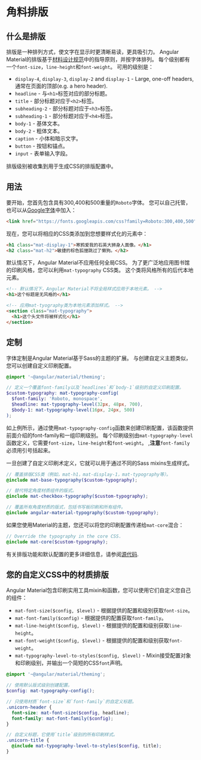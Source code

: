 # 角料排版

## 什么是排版

排版是一种排列方式，使文字在显示时更清晰易读，更具吸引力。
Angular Material的排版基于[材料设计规范][1]中的指导原则，并按字体排列。
每个级别都有一个`font-size`，`line-height`和`font-weight`。
可用的级别是：

* `display-4`, `display-3`, `display-2` and `display-1` - Large, one-off headers, 通常在页面的顶部(e.g. a hero header).
* `headline` - 与`<h1>`标签对应的部分标题。
* `title` - 部分标题对应于`<h2>`标签。
* `subheading-2` - 部分标题对应于`<h3>`标签。
* `subheading-1` - 部分标题对应于`<h4>`标签。
* `body-1` - 基体文本。
* `body-2` - 粗体文本。
* `caption` - 小体和暗示文字。
* `button` - 按钮和锚点。
* `input` - 表单输入字段。

排版级别被收集到用于生成CSS的排版配置中。

## 用法

要开始，您首先包含具有300,400和500重量的`Roboto`字体。
您可以自己托管，也可以从[Google字体][2]中加入：

```html
<link href="https://fonts.googleapis.com/css?family=Roboto:300,400,500" rel="stylesheet">
```

现在，您可以将相应的CSS类添加到您想要样式化的元素中：

```html
<h1 class="mat-display-1">寒鸦爱我的石英大狮身人面像。</h1>
<h2 class="mat-h2">敏捷的棕色狐狸跳过了懒狗。</h2>
```

默认情况下，Angular Material不应用任何全局CSS。
为了更广泛地应用图书馆的印刷风格，您可以利用`mat-typography` CSS类。
这个类将风格所有的后代本地元素。

```html
<!-- 默认情况下，Angular Material不将全局样式应用于本地元素。 -->
<h1>这个标题是无风格的</h1>

<!-- 应用mat-tyography类为本地元素添加样式。 -->
<section class="mat-typography">
  <h1>这个头文件将被样式化</h1>
</section>
```

## 定制

字体定制是Angular Material基于Sass的主题的扩展。
与创建自定义主题类似，您可以创建自定义印刷配置。

```scss
@import '~@angular/material/theming';

// 定义一个覆盖font-family以及`headlines`和`body-1`级别的自定义印刷配置。
$custom-typography: mat-typography-config(
  $font-family: 'Roboto, monospace',
  $headline: mat-typography-level(32px, 48px, 700),
  $body-1: mat-typography-level(16px, 24px, 500)
);
```

如上例所示，通过使用`mat-typography-config`函数来创建印刷配置，该函数提供前面介绍的font-family和一组印刷级别。
每个印刷级别由`mat-typography-level`函数定义，它需要`font-size`，`line-height`和`font-weight`。 ,**注意**`font-family`必须用引号括起来。

一旦创建了自定义印刷术定义，它就可以用于通过不同的Sass mixins生成样式。

```scss
// 覆盖排版CSS类（例如，mat-h​​1，mat-display-1，mat-typography等）。
@include mat-base-typography($custom-typography);

// 替代特定角度材质组件的版式。
@include mat-checkbox-typography($custom-typography);

// 覆盖所有角度材质的版式，包括书写板印刷和所有组件。
@include angular-material-typography($custom-typography);
```

如果您使用Material的主题，您还可以将您的印刷配置传递给`mat-core`混合：

```scss
// Override the typography in the core CSS.
@include mat-core($custom-typography);
```

有关排版功能和默认配置的更多详细信息，请参阅[源代码](https://github.com/angular/material2/blob/master/src/lib/core/typography/_typography.scss).

## 您的自定义CSS中的材质排版

Angular Material包含印刷实用工具mixin和函数，您可以使用它们自定义您自己的组件：

* `mat-font-size($config, $level)` - 根据提供的配置和级别获取`font-size`。
* `mat-font-family($config)` - 根据提供的配置获取`font-family`。
* `mat-line-height($config, $level)` - 根据提供的配置和级别获取`line-height`。
* `mat-font-weight($config, $level)` - 根据提供的配置和级别获取`font-weight`。
* `mat-typography-level-to-styles($config, $level)` - Mixin接受配置对象和印刷级别，并输出一个简短的CSS`font`声明。

```scss
@import '~@angular/material/theming';

// 使用默认版式级别创建配置。
$config: mat-typography-config();

// 只使用材质`font-size`和`font-family`的自定义标题。
.unicorn-header {
  font-size: mat-font-size($config, headline);
  font-family: mat-font-family($config);
}

// 自定义标题，它使用`title`级别的所有印刷样式。
.unicorn-title {
  @include mat-typography-level-to-styles($config, title);
}
```

[1]: https://material.io/guidelines/style/typography.html
[2]: https://fonts.google.com/